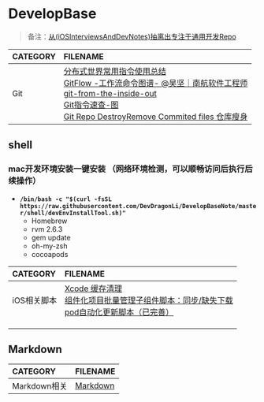 # DevelopBase

> 备注：[从(iOSInterviewsAndDevNotes)抽离出专注于通用开发Repo](https://github.com/DevDragonLi/iOSDevNotesAndInterviews)

| CATEGORY | FILENAME |  
|:----|:----|
| Git |[分布式世界常用指令使用总结](./Doc/Git.md)<br>[GitFlow -工作流](./Doc/Gitflow.md)[命令图谱- @吴坚｜南航软件工程师](https://github.com/TeamStuQ/skill-map/blob/master/data/map-Git.md)<br>[git-from-the-inside-out](https://maryrosecook.com/blog/post/git-from-the-inside-out)<br>[Git指令速查-图](images/git-commend.jpg)<br>[Git Repo DestroyRemove Commited files 仓库瘦身](./Doc/git-remove-commited-files.md)|


## shell

### mac开发环境安装一键安装 （网络环境检测，可以顺畅访问后执行后续操作）
- **`/bin/bash -c "$(curl -fsSL https://raw.githubusercontent.com/DevDragonLi/DevelopBaseNote/master/shell/devEnvInstallTool.sh)"`**
	- Homebrew
	- rvm 2.6.3 
	- gem update
	- oh-my-zsh
	- cocoapods

| CATEGORY | FILENAME |  
|:----|:----|
| iOS相关脚本| [Xcode 缓存清理](./shell/deleteXCodeCache.sh)<br> [组件化项目批量管理子组件脚本：同步/缺失下载](./shell/repoSync.sh)<br>[pod自动化更新脚本（已完善）](./shell/podUpdate.sh)   |
| |	   |
| |   |
| |	   |

## Markdown

| CATEGORY | FILENAME |  
|:----|:----|
| Markdown相关 |[Markdown](./Doc/Markdown.md)|